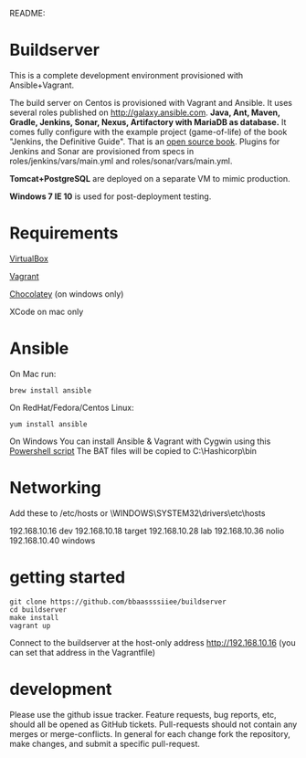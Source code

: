 README:


Buildserver
===========
This is a complete development environment provisioned with Ansible+Vagrant.

The build server on Centos is provisioned with Vagrant and Ansible. It uses several roles published on http://galaxy.ansible.com.
**Java, Ant, Maven, Gradle, Jenkins, Sonar, Nexus, Artifactory with MariaDB as database.**
It comes fully configure with the example project (game-of-life) of the book "Jenkins, the Definitive Guide". That is an [open source book](http://www.wakaleo.com/books/jenkins-the-definitive-guide).
Plugins for Jenkins and Sonar are provisioned from specs in roles/jenkins/vars/main.yml and roles/sonar/vars/main.yml.

**Tomcat+PostgreSQL** are deployed on a separate VM to mimic production.

**Windows 7 IE 10** is used for post-deployment testing.

Requirements
============

 [VirtualBox](http://download.virtualbox.org/virtualbox/4.3.18/)

 [Vagrant](https://dl.bintray.com/mitchellh/vagrant/)

 [Chocolatey](https://chocolatey.org) (on windows only)

XCode on mac only

Ansible
=======
On Mac run:

`brew install ansible`

On RedHat/Fedora/Centos Linux:

`yum install ansible`

On Windows You can install Ansible & Vagrant with Cygwin using this
[Powershell script](https://github.com/Hruodland/cygvagans)
The BAT files will be copied to C:\Hashicorp\bin


Networking
==========
Add these to /etc/hosts or \WINDOWS\SYSTEM32\drivers\etc\hosts

192.168.10.16 dev
192.168.10.18 target
192.168.10.28 lab
192.168.10.36 nolio
192.168.10.40 windows

getting started
===============
    git clone https://github.com/bbaassssiiee/buildserver
    cd buildserver
    make install
    vagrant up

Connect to the buildserver at the host-only address http://192.168.10.16 (you can set that address in the Vagrantfile)

development
===============
Please use the github issue tracker. Feature requests, bug reports, etc, should all be opened as GitHub tickets.
Pull-requests should not contain any merges or merge-conflicts. In general for each change fork the repository, make changes, and submit a specific pull-request.
